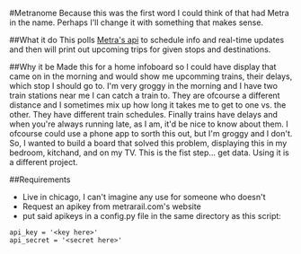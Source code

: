 #Metranome
Because this was the first word I could think of that had Metra in the name. Perhaps I'll change it with something that makes sense.  

##What it do
This polls [Metra's api](https://metrarail.com/developers/metra-gtfs-api) to schedule info and real-time updates and then will print out upcoming trips for given stops and destinations.   

##Why it be
Made this for a home infoboard so I could have display that came on in the morning and would show me upcomming trains, their delays, which stop I should go to.  I'm very groggy in the morning and I have two train stations near me I can catch a train to.  They are ofcourse a different distance and I sometimes mix up how long it takes me to get to one vs. the other.  They have different train schedules. Finally trains have delays and when you're always running late, as I am, it'd be nice to know about them.  I ofcourse could use a phone app to sorth this out, but I'm groggy and I don't.  So, I wanted to build a board that solved this problem, displaying this in my bedroom, kitchand, and on my TV.  This is the fist step... get data.  Using it is a different project.   

##Requirements
* Live in chicago, I can't imagine any use for someone who doesn't 
* Request an apikey from metrarail.com's website 
* put said apikeys in a config.py file in the same directory as this script:
```
api_key = '<key here>'
api_secret = '<secret here>'
```


